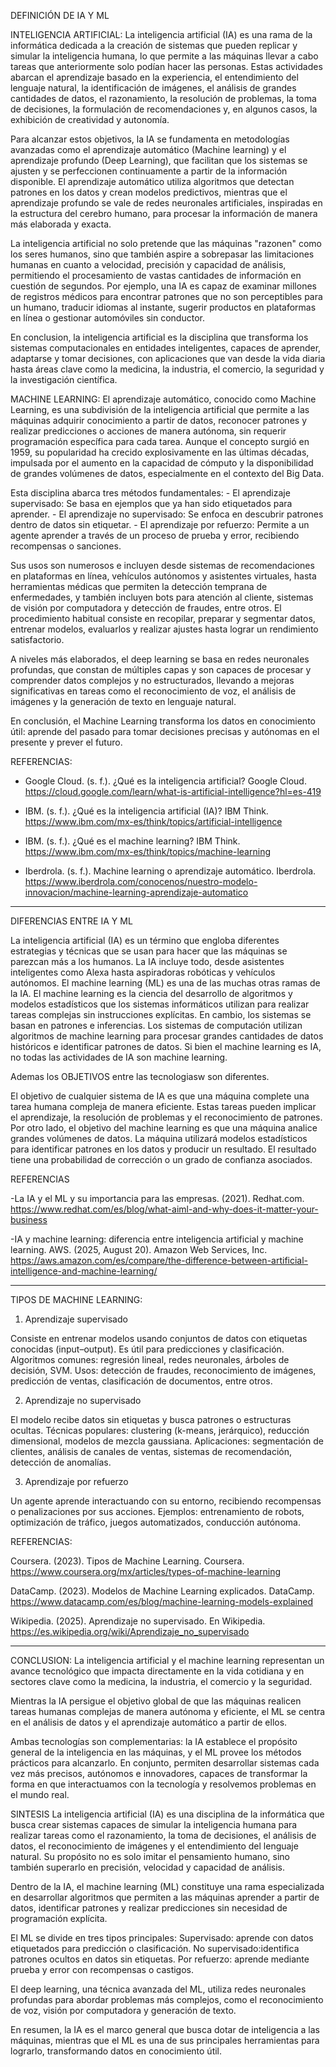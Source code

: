DEFINICIÓN DE IA Y ML

INTELIGENCIA ARTIFICIAL:
La inteligencia artificial (IA) es una rama de la informática dedicada a la creación de sistemas que pueden replicar y simular 
la inteligencia humana, lo que permite a las máquinas llevar a cabo tareas que anteriormente solo podían hacer las personas. 
Estas actividades abarcan el aprendizaje basado en la experiencia, el entendimiento del lenguaje natural, la identificación de 
imágenes, el análisis de grandes cantidades de datos, el razonamiento, la resolución de problemas, la toma de decisiones, la 
formulación de recomendaciones y, en algunos casos, la exhibición de creatividad y autonomía. 

Para alcanzar estos objetivos, la IA se fundamenta en metodologías avanzadas como el aprendizaje automático (Machine learning) 
y el aprendizaje profundo (Deep Learning), que facilitan que los sistemas se ajusten y se perfeccionen continuamente a partir 
de la información disponible. El aprendizaje automático utiliza algoritmos que detectan patrones en los datos y crean modelos 
predictivos, mientras que el aprendizaje profundo se vale de redes neuronales artificiales, inspiradas en la estructura del 
cerebro humano, para procesar la información de manera más elaborada y exacta. 

La inteligencia artificial no solo pretende que las máquinas "razonen" como los seres humanos, sino que también aspire a 
sobrepasar las limitaciones humanas en cuanto a velocidad, precisión y capacidad de análisis, permitiendo el procesamiento 
de vastas cantidades de información en cuestión de segundos. Por ejemplo, una IA es capaz de examinar millones de registros 
médicos para encontrar patrones que no son perceptibles para un humano, traducir idiomas al instante, sugerir productos en 
plataformas en línea o gestionar automóviles sin conductor. 

En conclusion, la inteligencia artificial es la disciplina que transforma los sistemas computacionales en entidades inteligentes, 
capaces de aprender, adaptarse y tomar decisiones, con aplicaciones que van desde la vida diaria hasta áreas clave como la 
medicina, la industria, el comercio, la seguridad y la investigación científica. 



MACHINE LEARNING:
El aprendizaje automático, conocido como Machine Learning, es una subdivisión de la inteligencia artificial que permite 
a las máquinas adquirir conocimiento a partir de datos, reconocer patrones y realizar predicciones o acciones de manera 
autónoma, sin requerir programación específica para cada tarea. Aunque el concepto surgió en 1959, su popularidad ha crecido 
explosivamente en las últimas décadas, impulsada por el aumento en la capacidad de cómputo y la disponibilidad de grandes 
volúmenes de datos, especialmente en el contexto del Big Data. 

Esta disciplina abarca tres métodos fundamentales:
    - El aprendizaje supervisado: Se basa en ejemplos que ya han sido etiquetados para aprender.
    - El aprendizaje no supervisado: Se enfoca en descubrir patrones dentro de datos sin etiquetar.
    - El aprendizaje por refuerzo: Permite a un agente aprender a través de un proceso de prueba y error, recibiendo 
                                   recompensas o sanciones. 

Sus usos son numerosos e incluyen desde sistemas de recomendaciones en plataformas en línea, vehículos autónomos y asistentes 
virtuales, hasta herramientas médicas que permiten la detección temprana de enfermedades, y también incluyen bots para atención 
al cliente, sistemas de visión por computadora y detección de fraudes, entre otros. El procedimiento habitual consiste en 
recopilar, preparar y segmentar datos, entrenar modelos, evaluarlos y realizar ajustes hasta lograr un rendimiento satisfactorio. 

A niveles más elaborados, el deep learning se basa en redes neuronales profundas, que constan de múltiples capas y son capaces 
de procesar y comprender datos complejos y no estructurados, llevando a mejoras significativas en tareas como el reconocimiento 
de voz, el análisis de imágenes y la generación de texto en lenguaje natural. 

En conclusión, el Machine Learning transforma los datos en conocimiento útil: aprende del pasado para tomar decisiones 
precisas y autónomas en el presente y prever el futuro. 


REFERENCIAS:
- Google Cloud. (s. f.). ¿Qué es la inteligencia artificial? Google Cloud.
  https://cloud.google.com/learn/what-is-artificial-intelligence?hl=es-419

- IBM. (s. f.). ¿Qué es la inteligencia artificial (IA)? IBM Think. 
  https://www.ibm.com/mx-es/think/topics/artificial-intelligence

- IBM. (s. f.). ¿Qué es el machine learning? IBM Think. 
  https://www.ibm.com/mx-es/think/topics/machine-learning

- Iberdrola. (s. f.). Machine learning o aprendizaje automático. Iberdrola.
  https://www.iberdrola.com/conocenos/nuestro-modelo-innovacion/machine-learning-aprendizaje-automatico

-----------------------------------------------------------------------------------------------------------------------

DIFERENCIAS ENTRE IA Y ML 

La inteligencia artificial (IA) es un término que engloba diferentes estrategias y técnicas que
se usan para hacer que las máquinas se parezcan más a los humanos. La IA incluye todo, desde asistentes
inteligentes como Alexa hasta aspiradoras robóticas y vehículos autónomos. El machine learning (ML) 
es una de las muchas otras ramas de la IA. El machine learning es la ciencia del desarrollo
de algoritmos y modelos estadísticos que los sistemas informáticos utilizan para realizar
tareas complejas sin instrucciones explícitas. En cambio, los sistemas se basan en patrones e 
inferencias. Los sistemas de computación utilizan algoritmos de machine learning para procesar 
grandes cantidades de datos históricos e identificar patrones de datos. Si bien el machine learning 
es IA, no todas las actividades de IA son machine learning.

Ademas los OBJETIVOS entre las tecnologiasw son diferentes.

El objetivo de cualquier sistema de IA es que una máquina complete una tarea humana compleja
de manera eficiente. Estas tareas pueden implicar el aprendizaje, la resolución de problemas y 
el reconocimiento de patrones.
Por otro lado, el objetivo del machine learning es que una máquina
analice grandes volúmenes de datos. La máquina utilizará modelos estadísticos para identificar
patrones en los datos y producir un resultado. El resultado tiene una probabilidad de corrección
o un grado de confianza asociados.

REFERENCIAS

-La IA y el ML y su importancia para las empresas. (2021). Redhat.com.
https://www.redhat.com/es/blog/what-aiml-and-why-does-it-matter-your-business

-IA y machine learning: diferencia entre inteligencia artificial y machine learning.
AWS. (2025, August 20). Amazon Web Services, Inc.
https://aws.amazon.com/es/compare/the-difference-between-artificial-intelligence-and-machine-learning/


-----------------------------------------------------------------------------------------------------------------------

TIPOS DE MACHINE LEARNING:

1. Aprendizaje supervisado

Consiste en entrenar modelos usando conjuntos de datos con etiquetas conocidas (input–output). Es útil para predicciones y clasificación.
Algoritmos comunes: regresión lineal, redes neuronales, árboles de decisión, SVM.
Usos: detección de fraudes, reconocimiento de imágenes, predicción de ventas, clasificación de documentos, entre otros.

2. Aprendizaje no supervisado

El modelo recibe datos sin etiquetas y busca patrones o estructuras ocultas.
Técnicas populares: clustering (k-means, jerárquico), reducción dimensional, modelos de mezcla gaussiana.
Aplicaciones: segmentación de clientes, análisis de canales de ventas, sistemas de recomendación, detección de anomalías.

3. Aprendizaje por refuerzo

Un agente aprende interactuando con su entorno, recibiendo recompensas o penalizaciones por sus acciones.
Ejemplos: entrenamiento de robots, optimización de tráfico, juegos automatizados, conducción autónoma.

REFERENCIAS:

Coursera. (2023). Tipos de Machine Learning. Coursera.
https://www.coursera.org/mx/articles/types-of-machine-learning

DataCamp. (2023). Modelos de Machine Learning explicados. DataCamp.
https://www.datacamp.com/es/blog/machine-learning-models-explained

Wikipedia. (2025). Aprendizaje no supervisado. En Wikipedia.
https://es.wikipedia.org/wiki/Aprendizaje_no_supervisado

-----------------------------------------------------------------------------------------------------------------------

CONCLUSION:
La inteligencia artificial y el machine learning representan un avance 
tecnológico que impacta directamente en la vida cotidiana y en sectores clave como 
la medicina, la industria, el comercio y la seguridad.

Mientras la IA persigue el objetivo global de que las máquinas 
realicen tareas humanas complejas de manera autónoma y eficiente, el ML se centra en 
el análisis de datos y el aprendizaje automático a partir de ellos.

Ambas tecnologías son complementarias: la IA establece el propósito general
de la inteligencia en las máquinas, y el ML provee los métodos prácticos para 
alcanzarlo. En conjunto, permiten desarrollar sistemas cada vez más precisos, autónomos
e innovadores, capaces de transformar la forma en que interactuamos con la tecnología y
resolvemos problemas en el mundo real.


SINTESIS
La inteligencia artificial (IA) es una disciplina de la informática 
que busca crear sistemas capaces de simular la inteligencia humana para 
realizar tareas como el razonamiento, la toma de decisiones, el análisis de datos, 
el reconocimiento de imágenes y el entendimiento del lenguaje natural. 
Su propósito no es solo imitar el pensamiento humano, sino también superarlo 
en precisión, velocidad y capacidad de análisis.

Dentro de la IA, el machine learning (ML) constituye una rama especializada en 
desarrollar algoritmos que permiten a las máquinas aprender a partir de datos, 
identificar patrones y realizar predicciones sin necesidad de programación explícita. 

El ML se divide en tres tipos principales:
Supervisado: aprende con datos etiquetados para predicción o clasificación.
No supervisado:identifica patrones ocultos en datos sin etiquetas.
Por refuerzo: aprende mediante prueba y error con recompensas o castigos.

El deep learning, una técnica avanzada del ML, utiliza redes neuronales profundas 
para abordar problemas más complejos, como el reconocimiento de voz, visión por 
computadora y generación de texto.

En resumen, la IA es el marco general que busca dotar de inteligencia a 
las máquinas, mientras que el ML es una de sus principales herramientas para 
lograrlo, transformando datos en conocimiento útil.
